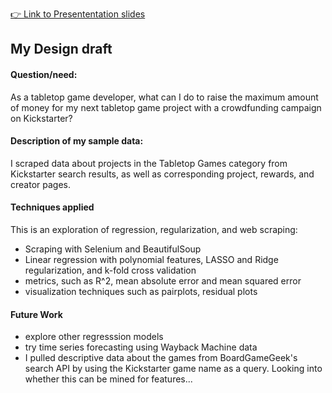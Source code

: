 [👉 Link to Presententation slides](https://docs.google.com/presentation/d/109jzeLPztlVUxcaFIfiLQABuF6tHNojmpO3DbngiKeE/edit?usp=sharing)

## My Design draft

#### Question/need: 
As a tabletop game developer, what can I do to raise the maximum amount of money for my next tabletop game project with a crowdfunding campaign on Kickstarter?

#### Description of my sample data:
I scraped data about projects in the Tabletop Games category from Kickstarter search results, as well as corresponding project, rewards, and creator pages.

#### Techniques applied
This is an exploration of regression, regularization, and web scraping:
 - Scraping with Selenium and BeautifulSoup 
 - Linear regression with polynomial features, LASSO and Ridge regularization, and k-fold cross validation
 - metrics, such as R^2, mean absolute error and mean squared error
 - visualization techniques such as pairplots, residual plots

#### Future Work
- explore other regresssion models
- try time series forecasting using Wayback Machine data
- I pulled descriptive data about the games from BoardGameGeek's search API by using the Kickstarter game name as a query. Looking into whether this can be mined for features...
